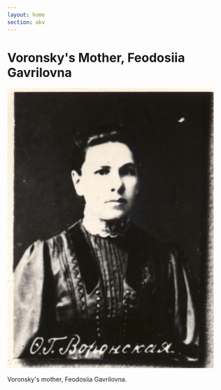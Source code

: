 ```yaml
---
layout: home
section: akv
---
```


# Voronsky's Mother, Feodosiia Gavrilovna

![](../Images/Photos/FeodosiiaGavr_o.jpg "Voronsky 1918")

Voronsky's mother, Feodosiia Gavrilovna.